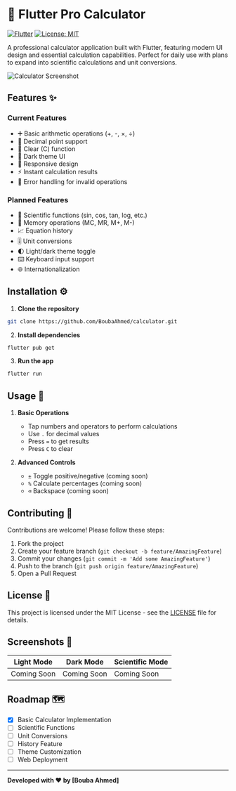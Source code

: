 # 🧮 Flutter Pro Calculator

[![Flutter](https://img.shields.io/badge/Flutter-%2302569B.svg?style=for-the-badge&logo=Flutter&logoColor=white)](https://flutter.dev)
[![License: MIT](https://img.shields.io/badge/License-MIT-yellow.svg?style=for-the-badge)](https://opensource.org/licenses/MIT)

A professional calculator application built with Flutter, featuring modern UI design and essential calculation capabilities. Perfect for daily use with plans to expand into scientific calculations and unit conversions.

![Calculator Screenshot](screenshots/calculator-screenshot.png)

## Features ✨

### Current Features
- ➕ Basic arithmetic operations (+, -, ×, ÷)
- 🔢 Decimal point support
- 🧹 Clear (C) function
- 🎨 Dark theme UI
- 📱 Responsive design
- ⚡ Instant calculation results
- 🚦 Error handling for invalid operations

### Planned Features
- 📐 Scientific functions (sin, cos, tan, log, etc.)
- 💾 Memory operations (MC, MR, M+, M-)
- 📈 Equation history
- 🎚️ Unit conversions
- 🌓 Light/dark theme toggle
- ⌨️ Keyboard input support
- 🌐 Internationalization

## Installation ⚙️

1. **Clone the repository**
```bash
git clone https://github.com/BoubaAhmed/calculator.git
```

2. **Install dependencies**
```bash
flutter pub get
```

3. **Run the app**
```bash
flutter run
```

## Usage 🚀

1. **Basic Operations**
   - Tap numbers and operators to perform calculations
   - Use `.` for decimal values
   - Press `=` to get results
   - Press `C` to clear

2. **Advanced Controls**
   - `±` Toggle positive/negative (coming soon)
   - `%` Calculate percentages (coming soon)
   - `⌫` Backspace (coming soon)

## Contributing 🤝

Contributions are welcome! Please follow these steps:
1. Fork the project
2. Create your feature branch (`git checkout -b feature/AmazingFeature`)
3. Commit your changes (`git commit -m 'Add some AmazingFeature'`)
4. Push to the branch (`git push origin feature/AmazingFeature`)
5. Open a Pull Request

## License 📄

This project is licensed under the MIT License - see the [LICENSE](LICENSE) file for details.

## Screenshots 📸

| Light Mode | Dark Mode | Scientific Mode |
|------------|-----------|------------------|
| Coming Soon| Coming Soon| Coming Soon      |

## Roadmap 🗺️

- [x] Basic Calculator Implementation
- [ ] Scientific Functions
- [ ] Unit Conversions
- [ ] History Feature
- [ ] Theme Customization
- [ ] Web Deployment

---

**Developed with ❤️ by [Bouba Ahmed]**